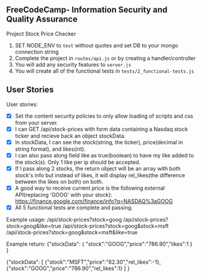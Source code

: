**FreeCodeCamp**- Information Security and Quality Assurance
------

Project Stock Price Checker

1) SET NODE_ENV to `test` without quotes and set DB to your mongo connection string
2) Complete the project in `routes/api.js` or by creating a handler/controller
3) You will add any security features to `server.js`
4) You will create all of the functional tests in `tests/2_functional-tests.js`

## User Stories

User stories:

* [X] Set the content security policies to only allow loading of scripts and css from your server.
* [X] I can GET /api/stock-prices with form data containing a Nasdaq stock ticker and recieve back an object stockData.
* [X] In stockData, I can see the stock(string, the ticker), price(decimal in string format), and likes(int).
* [X] I can also pass along field like as true(boolean) to have my like added to the stock(s). Only 1 like per ip should be accepted.
* [X] If I pass along 2 stocks, the return object will be an array with both stock's info but instead of likes, it will display rel_likes(the difference between the likes on both) on both.
* [X] A good way to receive current price is the following external API(replacing 'GOOG' with your stock): https://finance.google.com/finance/info?q=NASDAQ%3aGOOG
* [X] All 5 functional tests are complete and passing.

Example usage:
/api/stock-prices?stock=goog
/api/stock-prices?stock=goog&like=true
/api/stock-prices?stock=goog&stock=msft
/api/stock-prices?stock=goog&stock=msft&like=true

Example return:
{"stockData":
    {
        "stock":"GOOG","price":"786.90","likes":1
    }
}

{"stockData":
    [
        {"stock":"MSFT","price":"62.30","rel_likes":-1},
        {"stock":"GOOG","price":"786.90","rel_likes":1}
    ]
}
